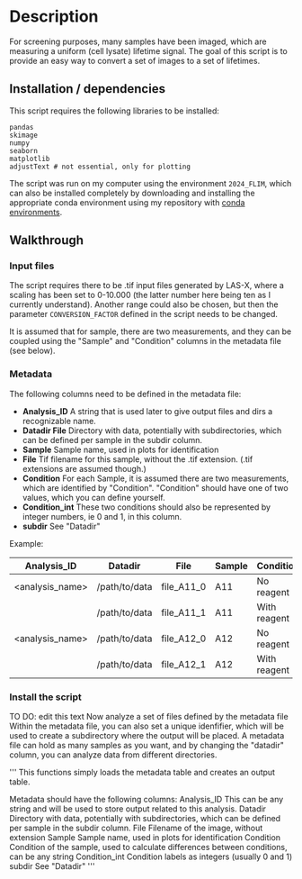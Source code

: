 

# Description

For screening purposes, many samples have been imaged, which are measuring a uniform (cell lysate) lifetime signal. 
The goal of this script is to provide an easy way to convert a set of images to a set of lifetimes.

## Installation / dependencies

This script requires the following libraries to be installed:

```
pandas
skimage
numpy
seaborn
matplotlib
adjustText # not essential, only for plotting
```

The script was run on my computer using the environment `2024_FLIM`, which can also be installed completely by downloading and installing the appropriate conda environment using my repository with [conda environments](https://github.com/Jintram/conda-environments).

## Walkthrough

### Input files

The script requires there to be .tif input files generated by LAS-X, where a scaling has been set to 
0-10.000 (the latter number here being ten as I currently understand). Another range could also be chosen,
but then the parameter `CONVERSION_FACTOR` defined in the script needs to be changed.

It is assumed that for sample, there are two measurements, and they can be coupled using the "Sample" and "Condition" 
columns in the metadata file (see below).

### Metadata

The following columns need to be defined in the metadata file:

- **Analysis_ID** A string that is used later to give output files and dirs a recognizable name.
- **Datadir File** Directory with data, potentially with subdirectories, which can be defined per sample in the subdir column.
- **Sample** Sample name, used in plots for identification
- **File** Tif filename for this sample, without the .tif extension. (.tif extensions are assumed though.)
- **Condition** For each Sample, it is assumed there are two measurements, which are identified by "Condition". "Condition" should have one of two values, which you can define yourself.
- **Condition_int** These two conditions should also be represented by integer numbers, ie 0 and 1, in this column.
- **subdir** See "Datadir"

Example:

| Analysis_ID | Datadir | File | Sample | Condition | Condition_int | subdir |
| ----------- | ------- | ---- | ------ | --------- | ------------- | ------ |
| <analysis_name> | /path/to/data | file_A11_0 | A11 | No reagent | 0 | no_reagent_sample |
|                 | /path/to/data | file_A11_1 | A11 | With reagent | 1 | no_reagent_sample |
| <analysis_name> | /path/to/data | file_A12_0 | A12 | No reagent | 0 | no_reagent_sample |
|                 | /path/to/data | file_A12_1 | A12 | With reagent | 1 | no_reagent_sample |

### Install the script



TO DO: edit this text
Now analyze a set of files defined by the metadata file
Within the metadata file, you can also set a unique idenfifier, which will be used 
to create a subdirectory where the output will be placed.
A metadata file can hold as many samples as you want, and by changing the "datadir"
column, you can analyze data from different directories.


'''
This functions simply loads the metadata table and creates an output table.

Metadata should have the following columns:
Analysis_ID	    This can be any string and will be used to store output related to this analysis.
Datadir	        Directory with data, potentially with subdirectories, which can be defined per sample in the subdir column.
File	        Filename of the image, without extension
Sample	        Sample name, used in plots for identification
Condition	    Condition of the sample, used to calculate differences between conditions, can be any string
Condition_int	Condition labels as integers (usually 0 and 1)
subdir          See "Datadir"
'''
